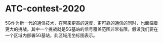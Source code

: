 # ATC-contest-2020
5G作为新一代的通信技术，在带来更高的速度，更可靠的通信的同时，也面临着更大的挑战。其中一个挑战就是5G基站的信号覆盖范围非常有限。假设我们要在一个区域内部署5G基站，此区域用坐标图表示。
